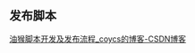 




## 发布脚本

[油猴脚本开发及发布流程_coycs的博客-CSDN博客](https://blog.csdn.net/m0_58201165/article/details/122059493)

